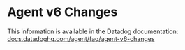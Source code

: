 # Agent v6 Changes

This information is available in the Datadog documentation:<br>
[docs.datadoghq.com/agent/faq/agent-v6-changes][1]

[1]: https://docs.datadoghq.com/agent/faq/agent-v6-changes
